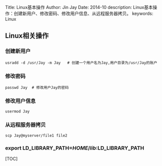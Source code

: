 Title: Linux基本操作
Author: Jin Jay
Date: 2014-10
description: Linux基本操作：创建新用户、修改密码、修改用户信息、从远程服务器拷贝。
keywords: Linux

## Linux相关操作
### 创建新用户

    usradd -d /usr/Jay -m Jay   # 创建一个用户名为Jay,用户目录为/usr/Jay的账户

### 修改密码

    passwd Jay  # 修改用户Jay的密码

### 修改用户信息

    usermod Jay

### 从远程服务器拷贝

    scp Jay@myserver/file1 file2


### export LD_LIBRARY_PATH=$HOME/lib:$LD_LIBRARY_PATH


[TOC]
